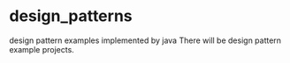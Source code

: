 # design_patterns
design pattern examples implemented by java
There will be design pattern example projects.
